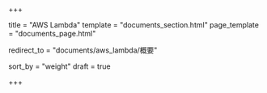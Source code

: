 +++

title = "AWS Lambda"
template = "documents_section.html"
page_template = "documents_page.html"

redirect_to = "documents/aws_lambda/概要"

sort_by = "weight"
draft = true

+++
